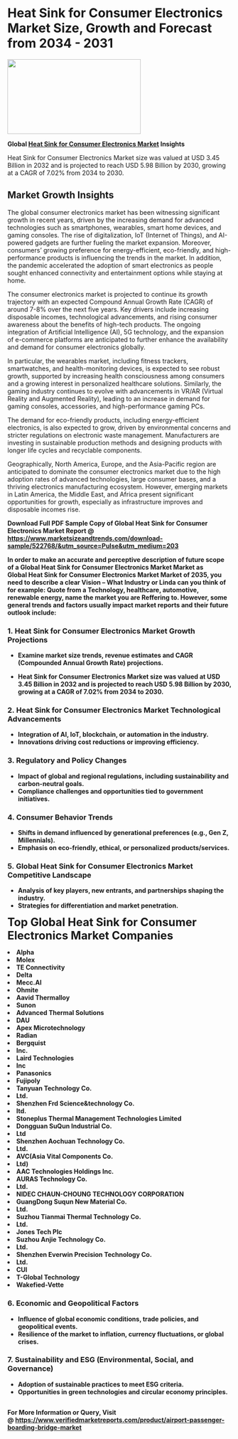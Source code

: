<H1>Heat Sink for Consumer Electronics Market Size, Growth and Forecast from 2034 - 2031</H1><img class="aligncenter size-medium wp-image-584254" src="https://thirdeyenews.in/wp-content/uploads/2034/09/Global-Market-Research-300x168.jpeg" alt="" width="300" height="168" /><p><strong>Global&nbsp;<a href="https://www.marketsizeandtrends.com/download-sample/522768/&amp;utm_source=Pulse&amp;utm_medium=203">Heat Sink for Consumer Electronics Market</a> Insights</strong></p><p>Heat Sink for Consumer Electronics Market size was valued at USD 3.45 Billion in 2032 and is projected to reach USD 5.98 Billion by 2030, growing at a CAGR of 7.02% from 2034 to 2030.</p><p><h2>Market Growth Insights</h2> <p>The global consumer electronics market has been witnessing significant growth in recent years, driven by the increasing demand for advanced technologies such as smartphones, wearables, smart home devices, and gaming consoles. The rise of digitalization, IoT (Internet of Things), and AI-powered gadgets are further fueling the market expansion. Moreover, consumers’ growing preference for energy-efficient, eco-friendly, and high-performance products is influencing the trends in the market. In addition, the pandemic accelerated the adoption of smart electronics as people sought enhanced connectivity and entertainment options while staying at home.</p> <p><strong></strong></p> <p>The consumer electronics market is projected to continue its growth trajectory with an expected Compound Annual Growth Rate (CAGR) of around 7-8% over the next five years. Key drivers include increasing disposable incomes, technological advancements, and rising consumer awareness about the benefits of high-tech products. The ongoing integration of Artificial Intelligence (AI), 5G technology, and the expansion of e-commerce platforms are anticipated to further enhance the availability and demand for consumer electronics globally.</p> <p>In particular, the wearables market, including fitness trackers, smartwatches, and health-monitoring devices, is expected to see robust growth, supported by increasing health consciousness among consumers and a growing interest in personalized healthcare solutions. Similarly, the gaming industry continues to evolve with advancements in VR/AR (Virtual Reality and Augmented Reality), leading to an increase in demand for gaming consoles, accessories, and high-performance gaming PCs.</p> <p>The demand for eco-friendly products, including energy-efficient electronics, is also expected to grow, driven by environmental concerns and stricter regulations on electronic waste management. Manufacturers are investing in sustainable production methods and designing products with longer life cycles and recyclable components.</p> <p>Geographically, North America, Europe, and the Asia-Pacific region are anticipated to dominate the consumer electronics market due to the high adoption rates of advanced technologies, large consumer bases, and a thriving electronics manufacturing ecosystem. However, emerging markets in Latin America, the Middle East, and Africa present significant opportunities for growth, especially as infrastructure improves and disposable incomes rise.</p> <p><strong></p><p><span class=""><strong>Download Full PDF Sample Copy of Global Heat Sink for Consumer Electronics Market Report</strong> @ <a href="https://www.marketsizeandtrends.com/download-sample/522768/&amp;utm_source=Pulse&amp;utm_medium=203" target="_blank">https://www.marketsizeandtrends.com/download-sample/522768/&amp;utm_source=Pulse&amp;utm_medium=203</a></span></p><p>In order to make an accurate and perceptive description of future scope of a Global&nbsp;Heat Sink for Consumer Electronics Market Market as Global&nbsp;Heat Sink for Consumer Electronics Market Market of 2035, you need to describe a clear Vision &ndash; What Industry or Linda can you think of for example: Quote from a Technology, healthcare, automotive, renewable energy, name the market you are Reffering to. However, some general trends and factors usually impact market reports and their future outlook include:</p><h3>1.&nbsp;<strong>Heat Sink for Consumer Electronics Market Growth Projections</strong></h3><ul><li>Examine market size trends, revenue estimates and CAGR (Compounded Annual Growth Rate) projections.</li><li><p>Heat Sink for Consumer Electronics Market size was valued at USD 3.45 Billion in 2032 and is projected to reach USD 5.98 Billion by 2030, growing at a CAGR of 7.02% from 2034 to 2030.</p></li></ul><h3>2.&nbsp;<strong>Heat Sink for Consumer Electronics Market Technological Advancements</strong></h3><ul><li>Integration of AI, IoT, blockchain, or automation in the industry.</li><li>Innovations driving cost reductions or improving efficiency.</li></ul><h3>3.&nbsp;<strong>Regulatory and Policy Changes</strong></h3><ul><li>Impact of global and regional regulations, including sustainability and carbon-neutral goals.</li><li>Compliance challenges and opportunities tied to government initiatives.</li></ul><h3>4.&nbsp;<strong>Consumer Behavior Trends</strong></h3><ul><li>Shifts in demand influenced by generational preferences (e.g., Gen Z, Millennials).</li><li>Emphasis on eco-friendly, ethical, or personalized products/services.</li></ul><h3>5.&nbsp;<strong>Global Heat Sink for Consumer Electronics Market Competitive Landscape</strong></h3><ul><li>Analysis of key players, new entrants, and partnerships shaping the industry.</li><li>Strategies for differentiation and market penetration.</li></ul><p data-pm-slice="1 1 []"><span style="color: inherit; font-family: inherit; font-size: 25px;">Top Global Heat Sink for Consumer Electronics Market Companies</span></p><div class="" data-test-id=""><p><li>Alpha</li><li> Molex</li><li> TE Connectivity</li><li> Delta</li><li> Mecc.Al</li><li> Ohmite</li><li> Aavid Thermalloy</li><li> Sunon</li><li> Advanced Thermal Solutions</li><li> DAU</li><li> Apex Microtechnology</li><li> Radian</li><li> Bergquist</li><li>Inc.</li><li> Laird Technologies</li><li>Inc</li><li> Panasonics</li><li> Fujipoly</li><li> Tanyuan Technology Co.</li><li>Ltd.</li><li> Shenzhen Frd Science&technology Co.</li><li>ltd.</li><li> Stoneplus Thermal Management Technologies Limited</li><li> Dongguan SuQun Industrial Co.</li><li>Ltd</li><li> Shenzhen Aochuan Technology Co.</li><li> Ltd.</li><li> AVC(Asia Vital Components Co.</li><li> Ltd)</li><li> AAC Technologies Holdings Inc.</li><li> AURAS Technology Co.</li><li>Ltd.</li><li> NIDEC CHAUN-CHOUNG TECHNOLOGY CORPORATION</li><li> GuangDong Suqun New Material Co.</li><li>Ltd.</li><li> Suzhou Tianmai Thermal Technology Co.</li><li> Ltd.</li><li> Jones Tech Plc</li><li> Suzhou Anjie Technology Co.</li><li>Ltd.</li><li> Shenzhen Everwin Precision Technology Co.</li><li>Ltd.</li><li> CUI</li><li> T-Global Technology</li><li> Wakefied-Vette</li></p></div><h3>6.&nbsp;<strong>Economic and Geopolitical Factors</strong></h3><ul><li>Influence of global economic conditions, trade policies, and geopolitical events.</li><li>Resilience of the market to inflation, currency fluctuations, or global crises.</li></ul><h3>7.&nbsp;<strong>Sustainability and ESG (Environmental, Social, and Governance)</strong></h3><ul><li>Adoption of sustainable practices to meet ESG criteria.</li><li>Opportunities in green technologies and circular economy principles.</li></ul><h2><strong style="font-size: 14px;">For More Information or Query, Visit @&nbsp;</strong><a style="background-color: #ffffff; font-size: 14px;" href="https://www.marketsizeandtrends.com/report/heat-sink-for-consumer-electronics-market/" target="_blank">https://www.verifiedmarketreports.com/product/airport-passenger-boarding-bridge-market</a></h2>
